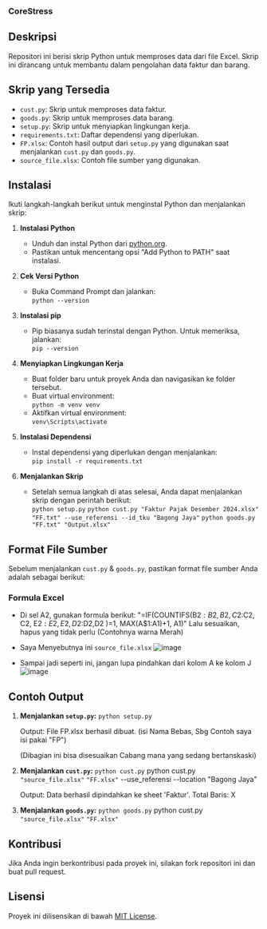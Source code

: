 ### CoreStress  

## Deskripsi  
Repositori ini berisi skrip Python untuk memproses data dari file Excel. Skrip ini dirancang untuk membantu dalam pengolahan data faktur dan barang.  
  
## Skrip yang Tersedia  
- `cust.py`: Skrip untuk memproses data faktur.  
- `goods.py`: Skrip untuk memproses data barang.  
- `setup.py`: Skrip untuk menyiapkan lingkungan kerja.  
- `requirements.txt`: Daftar dependensi yang diperlukan.  
- `FP.xlsx`: Contoh hasil output dari `setup.py` yang digunakan saat menjalankan `cust.py` dan `goods.py`.  
- `source_file.xlsx`: Contoh file sumber yang digunakan.  
  
## Instalasi  
Ikuti langkah-langkah berikut untuk menginstal Python dan menjalankan skrip:  
  
1. **Instalasi Python**  
   - Unduh dan instal Python dari [python.org](https://www.python.org/downloads/).  
   - Pastikan untuk mencentang opsi "Add Python to PATH" saat instalasi.  
  
2. **Cek Versi Python**  
   - Buka Command Prompt dan jalankan:  
     ```python --version```
     
3. **Instalasi pip**  
   - Pip biasanya sudah terinstal dengan Python. Untuk memeriksa, jalankan:  
     ```pip --version```
     
4. **Menyiapkan Lingkungan Kerja**  
   - Buat folder baru untuk proyek Anda dan navigasikan ke folder tersebut.  
   - Buat virtual environment:  
     ```python -m venv venv```
   - Aktifkan virtual environment:  
     ```venv\Scripts\activate```
     
5. **Instalasi Dependensi**  
   - Instal dependensi yang diperlukan dengan menjalankan:  
     ```pip install -r requirements.txt```

6. **Menjalankan Skrip**  
   - Setelah semua langkah di atas selesai, Anda dapat menjalankan skrip dengan perintah berikut:  
     ```python setup.py```
     ```python cust.py "Faktur Pajak Desember 2024.xlsx" "FF.txt" --use_referensi --id_tku "Bagong Jaya"```
     ```python goods.py "FF.txt" "Output.xlsx"```

## Format File Sumber  
Sebelum menjalankan `cust.py` & `goods.py`, pastikan format file sumber Anda adalah sebagai berikut:

### Formula Excel  
- Di sel A2, gunakan formula berikut: "=IF(COUNTIFS(B$2:B2, B2, C$2:C2, C2, E$2:E2, E2, D$2:D2,D2 )=1, MAX(A$1:A1)+1, A1)" Lalu sesuaikan, hapus yang tidak perlu (Contohnya warna Merah)
- Saya Menyebutnya ini ```source_file.xlsx```
    ![image](https://github.com/user-attachments/assets/e36af949-60ea-4fed-9aa4-4ff856c6d2a1)

- Sampai jadi seperti ini, jangan lupa pindahkan dari kolom A ke kolom J
    ![image](https://github.com/user-attachments/assets/28b99137-0f28-42b8-b419-6be4bc55737e)
  
## Contoh Output  
1. **Menjalankan `setup.py`:**
   ```python setup.py```

   Output: File FP.xlsx berhasil dibuat. (isi Nama Bebas, Sbg Contoh saya isi pakai "FP")
   
   (Dibagian ini bisa disesuaikan Cabang mana yang sedang bertanskaski)
   
3. **Menjalankan `cust.py`:**
    ```python cust.py```
   python cust.py ```"source_file.xlsx"``` ```"FF.xlsx"``` --use_referensi --location "Bagong Jaya"

   Output: Data berhasil dipindahkan ke sheet 'Faktur'. Total Baris: X
   
3. **Menjalankan `goods.py`:**
   ```python goods.py```
   python cust.py ```"source_file.xlsx"``` ```"FF.xlsx"```

## Kontribusi  
Jika Anda ingin berkontribusi pada proyek ini, silakan fork repositori ini dan buat pull request.  
  
## Lisensi  
Proyek ini dilisensikan di bawah [MIT License](LICENSE).  
